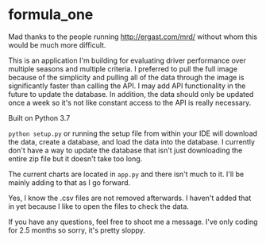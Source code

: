 # formula_one

Mad thanks to the people running http://ergast.com/mrd/ without whom this would be much more difficult.

This is an application I'm building for evaluating driver performance over multiple seasons and multiple criteria.
I preferred to pull the full image because of the simplicity and pulling all of the data through the image
is significantly faster than calling the API. I may add API functionality in the future to update the database.
In addition, the data should only be updated once a week so it's not like constant access to the API is really necessary.

Built on Python 3.7

``python setup.py``
or running the setup file from within your IDE will download the data, create a database, and load the data into the database. 
I currently don't have a way to update the database that isn't just downloading the entire zip file 
but it doesn't take too long.

The current charts are located in ``app.py`` and there isn't much to it. I'll be mainly adding to that as I go forward.

Yes, I know the .csv files are not removed afterwards. I haven't added that in yet because I like to open the files to 
check the data.

If you have any questions, feel free to shoot me a message. I've only coding for 2.5 months so sorry, it's pretty sloppy.
